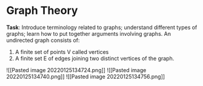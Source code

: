 # Graph Theory
**Task**: Introduce terminology related to graphs; understand different types of graphs; learn how to put together arguments involving graphs. An undirected graph consists of: 
1. A finite set of points V called vertices 
2. A finite set E of edges joining two distinct vertices of the graph.

![[Pasted image 20220125134724.png]]
![[Pasted image 20220125134740.png]]
![[Pasted image 20220125134756.png]]